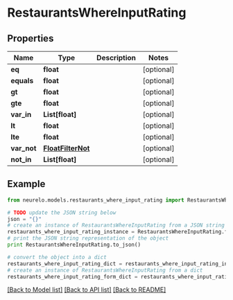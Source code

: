 # RestaurantsWhereInputRating


## Properties
Name | Type | Description | Notes
------------ | ------------- | ------------- | -------------
**eq** | **float** |  | [optional] 
**equals** | **float** |  | [optional] 
**gt** | **float** |  | [optional] 
**gte** | **float** |  | [optional] 
**var_in** | **List[float]** |  | [optional] 
**lt** | **float** |  | [optional] 
**lte** | **float** |  | [optional] 
**var_not** | [**FloatFilterNot**](FloatFilterNot.md) |  | [optional] 
**not_in** | **List[float]** |  | [optional] 

## Example

```python
from neurelo.models.restaurants_where_input_rating import RestaurantsWhereInputRating

# TODO update the JSON string below
json = "{}"
# create an instance of RestaurantsWhereInputRating from a JSON string
restaurants_where_input_rating_instance = RestaurantsWhereInputRating.from_json(json)
# print the JSON string representation of the object
print RestaurantsWhereInputRating.to_json()

# convert the object into a dict
restaurants_where_input_rating_dict = restaurants_where_input_rating_instance.to_dict()
# create an instance of RestaurantsWhereInputRating from a dict
restaurants_where_input_rating_form_dict = restaurants_where_input_rating.from_dict(restaurants_where_input_rating_dict)
```
[[Back to Model list]](../README.md#documentation-for-models) [[Back to API list]](../README.md#documentation-for-api-endpoints) [[Back to README]](../README.md)


